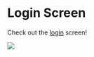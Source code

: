 # Login Screen

Check out the <a href="https://nickanderson038.github.io/login-screen/" target="_blank">login</a> screen!

<img src="https://themeui.net/wp-content/uploads/2018/08/thumb-boxicons-dark.jpg" wight="300"/>
